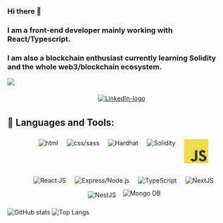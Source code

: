 ### Hi there 👋 
### I am a front-end developer mainly working with React/Typescript.
### I am also a blockchain enthusiast currently learning Solidity and the whole web3/blockchain ecosystem.
![](https://komarev.com/ghpvc/?username=your-github-username&color=green)

<ul align="center">
 <a href="https://www.linkedin.com/in/petar-dzhunov-9515b6210/" target="_blank" rel="noopener noreferrer"> <img src="https://upload.wikimedia.org/wikipedia/commons/thumb/e/e9/Linkedin_icon.svg/1024px-Linkedin_icon.svg.png" alt="LinkedIn-logo" height="40" style="vertical-align:top; margin:4px"></a>
 <a href="mailto:petar.djunov@abv.bg> <img src="https://cdn.jsdelivr.net/npm/simple-icons@v3/icons/gmail.svg" alt="email" height="40" style="vertical-align:top; margin:4px"></a>
</ul>

## 🧰 Languages and Tools:
<div >
<ul align="center">
<img src="https://upload.wikimedia.org/wikipedia/commons/thumb/6/61/HTML5_logo_and_wordmark.svg/2048px-HTML5_logo_and_wordmark.svg.png" alt="html" height="55" style="vertical-align:top; margin:8px">
<img src="https://boffincoders.com/wp-content/uploads/2021/05/convert-css-to-sass-or-scss-expeditiously.jpg" alt="css/sass" height="55" style="vertical-align:top; margin:8px">
<img src="https://chainstack.com/wp-content/uploads/2021/12/hardhat.png" alt="Hardhat" height="55" style="vertical-align:top; margin:8px">
<img src="https://metaschool.so/articles/wp-content/uploads/2022/03/Frame-76.png" alt="Solidity" height="55" style="vertical-align:top; margin:8px">
<img src="https://raw.githubusercontent.com/github/explore/80688e429a7d4ef2fca1e82350fe8e3517d3494d/topics/javascript/javascript.png" alt="Javascript" height="55" style="vertical-align:top; margin:8px">
</ul>

</div>
<div>
<ul align="center">
<img src="https://upload.wikimedia.org/wikipedia/commons/thumb/a/a7/React-icon.svg/1280px-React-icon.svg.png" alt="React JS" height="55" style="vertical-align:top; margin:8px">
<img src="https://miro.medium.com/max/1051/1*q9myzo5Au8OfsaSrCodNmw.png" alt="Express/Node.js" height="40" style="vertical-align:top; margin:8px">
<img src="https://upload.wikimedia.org/wikipedia/commons/thumb/4/4c/Typescript_logo_2020.svg/1024px-Typescript_logo_2020.svg.png" alt="TypeScript" height="55" style="vertical-align:top; margin:8px">
<img src="https://reffect.co.jp/wp-content/uploads/2020/09/next_js_basic.png" alt="NextJS" height="55" style="vertical-align:top; margin:8px">
<img src="https://camo.githubusercontent.com/c704e8013883cc3a04c7657e656fe30be5b188145d759a6aaff441658c5ffae0/68747470733a2f2f6e6573746a732e636f6d2f696d672f6c6f676f5f746578742e737667" alt="NestJS" height="40" style="vertical-align:top; margin:8px">
<img src="https://www.pngkit.com/png/detail/225-2254691_9kib-354x415-unnamed-mongodb-logo-svg.png" alt="Mongo DB" height="55" style="vertical-align:top; margin:4px">
</ul>
</div>

![GitHub stats](https://github-readme-stats.vercel.app/api?username=PetyrDzhunov&show_icons=true&theme=aura)
![Top Langs](https://github-readme-stats.vercel.app/api/top-langs/?username=PetyrDzhunov&theme=aura)               
